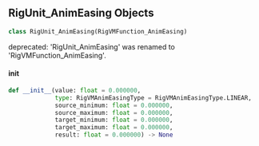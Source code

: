 ## RigUnit_AnimEasing Objects

```python
class RigUnit_AnimEasing(RigVMFunction_AnimEasing)
```

deprecated: 'RigUnit_AnimEasing' was renamed to 'RigVMFunction_AnimEasing'.

<a id="unreal.RigUnit_AnimEasing.__init__"></a>

#### __init__

```python
def __init__(value: float = 0.000000,
             type: RigVMAnimEasingType = RigVMAnimEasingType.LINEAR,
             source_minimum: float = 0.000000,
             source_maximum: float = 0.000000,
             target_minimum: float = 0.000000,
             target_maximum: float = 0.000000,
             result: float = 0.000000) -> None
```

<a id="unreal.RigVMFunction_AnimEvalRichCurve"></a>